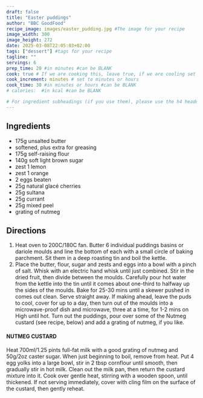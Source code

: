 ```yaml
---
draft: false
title: "Easter puddings"
author: "BBC GoodFood"
recipe_image: images/easter_pudding.jpg #The image for your recipe
image_width: 300
image_height: 272
date: 2025-03-08T22:05:03+02:00
tags: ["dessert"] #tags for your recipe
tagline: ""
servings: 6
prep_time: 20 #in minutes #can be BLANK
cook: true # If we are cooking this, leave true, if we are cooling set to false
cook_increment: minutes # set to minutes or hours
cook_time: 30 #in minutes or hours #can be BLANK
# calories:  #in kcal #can be BLANK

# For ingredient subheadings (if you use them), please use the h4 header.  For print view I have those elements targeted
---
```



## Ingredients

- 175g unsalted butter
- softened, plus extra for greasing
- 175g self-raising flour
- 140g soft light brown sugar
- zest 1 lemon
- zest 1 orange
- 2 eggs beaten
- 25g natural glacé cherries
- 25g sultana
- 25g currant
- 25g mixed peel
- grating of nutmeg

## Directions

1. Heat oven to 200C/180C fan. Butter 6 individual puddings basins or dariole moulds and line the bottom of each with a small circle of baking parchment. Sit them in a deep roasting tin and boil the kettle.
2. Place the butter, flour, sugar and zests and eggs into a bowl with a pinch of salt. Whisk with an electric hand whisk until just combined. Stir in the dried fruit, then divide between the moulds. Carefully pour hot water from the kettle into the tin until it comes about one-third to halfway up the sides of the moulds. Bake for 25-30 mins until a skewer pushed in comes out clean. Serve straight away. If making ahead, leave the puds to cool, cover for up to a day, then turn out of the moulds into a microwave-proof dish and microwave, three at a time, for 1-2 mins on High until hot. Turn out the puddings, pour over some of the Nutmeg custard (see recipe, below) and add a grating of nutmeg, if you like.


#### NUTMEG CUSTARD
Heat 700ml/1.25 pints full-fat milk with a good grating of nutmeg and 50g/2oz caster sugar. When just beginning to boil, remove from heat. Put 4 egg yolks into a large bowl, stir in 2 tbsp cornflour until smooth, then gradually stir in hot milk. Clean out the milk pan, then return the custard mixture into it. Cook over gentle heat, stirring with a wooden spoon, until thickened. If not serving immediately, cover with cling film on the surface of the custard, then gently reheat.
